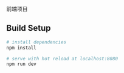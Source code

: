 前端项目

## Build Setup

``` bash
# install dependencies
npm install

# serve with hot reload at localhost:8080
npm run dev


```


